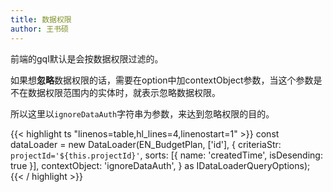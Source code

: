 ```yaml
---
title: 数据权限
author: 王书硕
---
```


前端的gql默认是会按数据权限过滤的。

如果想**忽略**数据权限的话，需要在option中加contextObject参数，当这个参数是不在数据权限范围内的实体时，就表示忽略数据权限。

所以这里以`ignoreDataAuth`字符串为参数，来达到忽略权限的目的。

{{< highlight ts "linenos=table,hl_lines=4,linenostart=1" >}}
const dataLoader = new DataLoader(EN_BudgetPlan, ['id'], {
  criteriaStr: `projectId='${this.projectId}'`,
  sorts: [{ name: 'createdTime', isDesending: true }],
  contextObject: 'ignoreDataAuth',
} as IDataLoaderQueryOptions);
{{< / highlight >}}
